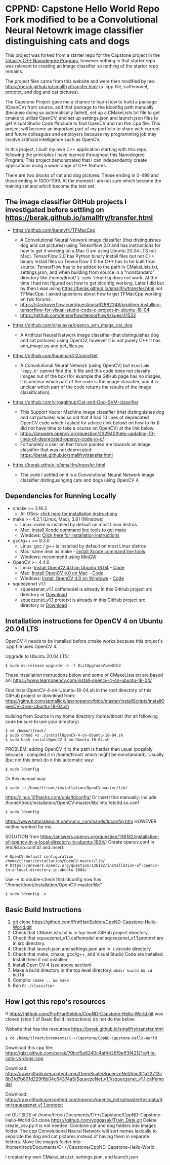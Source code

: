# CPPND: Capstone Hello World Repo Fork modified to be a Convolutional Neural Netowrk image classifier distinguishing cats and dogs

This project was forked from a starter repo for the Capstone project in the [Udacity C++ Nanodegree Program](https://www.udacity.com/course/c-plus-plus-nanodegree--nd213), however nothing in that starter repo was relevant to creating an image classifier so nothing of the starter repo remains.

The project files came from this website and were then modified by me: https://berak.github.io/smallfry/transfer.html (a .cpp file, caffemodel, prototxt, and dog and cat pictures).

The Capstone Project gave me a chance to learn how to build a package (OpenCV) from source, add that package to the ldconfig path manually (because doing so automatically failed), set up a CMakeLists.txt file to get cmake to utilize OpenCV, and set up settings.json and launch.json files to get Visual Studio Code #include to find OpenCV and run the .cpp file. This project will become an important part of my portfolio to share with current and future colleagues and employers because my programming job may involve artificial intelligence such as OpenCV.

In this project, I built my own C++ application starting with this repo, following the principles I have learned throughout this Nanodegree Program. This project demonstrated that I can independently create applications using a wide range of C++ features.

There are two blocks of cat and dog pictures.  Those ending in 0-499 and those ending in 1000-1199.  At the moment I am not sure which become the training set and which become the test set.

## The image classifier GitHub projects I investigated before settling on https://berak.github.io/smallfry/transfer.html

* https://github.com/bennyfri/TFMacCpp
  * A Convolutional Neural Network image classifier (that distinguishes dog and cat pictures) using Tensorflow 2.0 and has instructions for how to get it working on a Mac (I am using Ubuntu 20.04 LTS not Mac).  TensorFlow 2.0 has Python binary install files but not C++ binary install files so TensorFlow 2.0 for C++ has to be built from source.  TensorFlow has to be added to the path in CMakeLists.txt, settings.json, and when building from source in a "nonstandard" directory like /home/tlroot/ ```$ sudo ldconfig``` does not work.  At the time I had not figured out how to get ldconfig working.  Later I did but by then I was using https://berak.github.io/smallfry/transfer.html not TFMacCpp.  I asked questions about how to get TFMacCpp working on two forums:
  * https://stackoverflow.com/questions/62882248/problem-installing-tensorflow-for-visual-studio-code-c-project-in-ubuntu-18-04
  * https://github.com/tensorflow/tensorflow/issues/41533

* https://github.com/sjhalayka/opencv_ann_image_cat_dog
  * A Artificial Neural Network image classifier (that distinguishes dog and cat pictures) using OpenCV, however it is not purely C++ it has ann_image.py and get_files.py.

* https://github.com/huunhan312/convNet
  * A Convolutional Neural Network (using OpenCV) but ```#include "cnpy.h"``` cannot find the .h file and this code does not classify images out of the box (for example the GitHub page has no images, it is unclear which part of the code is the image classifier, and it is unclear which part of the code returns the results of the image classification).

* https://github.com/yirgagithub/Cat-and-Dog-SVM-classifier
  * This Support Vector Machine image classifier (that distinguishes dog and cat pictures) was so old that it had 10 lines of deprecated OpenCV code which I asked for advice (link below) on how to fix (I did not have time to take a course on OpenCV) at the link below:
  * https://answers.opencv.org/question/232940/help-updating-10-lines-of-deprecated-opencv-code-in-c/
  * Fortunately a user on that forum pointed me towards an image classifier that was not deprecated: https://berak.github.io/smallfry/transfer.html

* https://berak.github.io/smallfry/transfer.html
  * The code I settled on it is a Convolutional Neural Network image classifier distingusinging cats and dogs using OpenCV 4.

## Dependencies for Running Locally
* cmake >= 3.16.3
  * All OSes: [click here for installation instructions](https://cmake.org/install/)
* make >= 4.2.1 (Linux, Mac), 3.81 (Windows)
  * Linux: make is installed by default on most Linux distros
  * Mac: [install Xcode command line tools to get make](https://developer.apple.com/xcode/features/)
  * Windows: [Click here for installation instructions](http://gnuwin32.sourceforge.net/packages/make.htm)
* gcc/g++ >= 9.3.0
  * Linux: gcc / g++ is installed by default on most Linux distros
  * Mac: same deal as make - [install Xcode command line tools](https://developer.apple.com/xcode/features/)
  * Windows: recommend using [MinGW](http://www.mingw.org/)
* OpenCV >= 4.4.0
  * Linux: [Install OpenCV 4.0 on Ubuntu 18.04](https://www.learnopencv.com/install-opencv-4-on-ubuntu-18-04/) - [Code](https://github.com/spmallick/learnopencv/blob/master/InstallScripts/installOpenCV-4-on-Ubuntu-18-04.sh)
  * Mac: [Install OpenCV 4.0 on Mac](https://www.learnopencv.com/install-opencv-4-on-macos/) - [Code](https://github.com/spmallick/learnopencv/blob/master/InstallScripts/installOpenCV-4-macos.sh)
  * Windows: [Install OpenCV 4.0 on Windows](https://www.learnopencv.com/install-opencv-4-on-windows/) - [Code](https://github.com/spmallick/learnopencv/tree/master/InstallScripts/Windows-4)
* squeezenet v1.1
  * squeezenet_v1.1.caffemodel is already in this GitHub project src directory or [Download](https://raw.githubusercontent.com/DeepScale/SqueezeNet/b5c3f1a23713c8b3fd7b801d229f6b04c64374a5/SqueezeNet_v1.1/squeezenet_v1.1.caffemodel)
  * squeezenet_v1.1.prototxt is already in this GitHub project src directory or [Download](https://raw.githubusercontent.com/opencv/opencv_extra/master/testdata/dnn/squeezenet_v1.1.prototxt)

## Installation instructions for OpenCV 4 on Ubuntu 20.04 LTS

OpenCV 4 needs to be installed before cmake works because this project's .cpp file uses OpenCV 4.

Upgrade to Ubuntu 20.04 LTS:
```
$ sudo do-release-upgrade -d -f DistUpgradeViewGtk3
```

These installation instructions below and some of CMakeLists.txt are based on: https://www.learnopencv.com/install-opencv-4-on-ubuntu-18-04/

Find installOpenCV-4-on-Ubuntu-18-04.sh in the root directory of this GitHub project or download from: https://github.com/spmallick/learnopencv/blob/master/InstallScripts/installOpenCV-4-on-Ubuntu-18-04.sh

building from Source in my home directory /home/tlroot/ (for all following code be sure to use your directory)
```
$ cd /home/tlroot/
$ sudo chmod +x ./installOpenCV-4-on-Ubuntu-18-04.sh
$ sudo bash installOpenCV-4-on-Ubuntu-18-04.sh
```

PROBLEM: adding OpenCV 4 to the path is harder than usual (possibly because I compiled it in /home/tlroot/ which might be nonstandard).
Usually (but not this time) do it this automatic way:
```
$ sudo ldconfig
```
Or this manual way:
```
$ sudo -n /home/tlroot/installation/OpenCV-master/lib/
```
https://linux.101hacks.com/unix/ldconfig/
Or insert this manually:
include /home/tlroot/installation/OpenCV-master/lib/
into /etc/ld.so.conf
```
$ sudo ldconfig
```
https://www.tutorialspoint.com/unix_commands/ldconfig.htm
HOWEVER neither worked for me.

SOLUTION from https://answers.opencv.org/question/136182/installation-of-opencv-in-a-local-directory-in-ubuntu-1604/:
Create opencv.conf in /etc/ld.so.conf.d/ and insert:
```
# OpenCV default configuration
/home/tlroot/installation/OpenCV-master/lib/
# https://answers.opencv.org/question/136182/installation-of-opencv-in-a-local-directory-in-ubuntu-1604/
```

Use -v to double-check that ldconfig now has "/home/tlroot/installation/OpenCV-master/lib:"
```
$ sudo ldconfig -v
```

## Basic Build Instructions

1. git clone https://github.com/ProfHariSeldon/CppND-Capstone-Hello-World.git
2. Check that CMakeLists.txt is in top level GitHub project directory.
3. Check that squeezenet_v1.1.caffemodel and squeezenet_v1.1.prototxt are in src directory.
4. Check that launch.json and settings.json are in ./.vscode directory.
5. Check that make, cmake, gcc/g++, and Visual Studio Code are installed.  Install them if not installed.
6. Install Open CV 4 (see above section)
7. Make a build directory in the top level directory: `mkdir build && cd build`
8. Compile: `cmake .. && make`
9. Run it: `./classifier`.

## How I got this repo's resources

If https://github.com/ProfHariSeldon/CppND-Capstone-Hello-World.git was cloned (step 1 of Basic Build Instructions) do not do the below:

Website that has the resources
https://berak.github.io/smallfry/transfer.html

```
$ cd /home/tlroot/Documents/C++/Capstone/CppND-Capstone-Hello-World
```
Download this cpp file: https://gist.github.com/berak/70bcf5e8240c4af4426f9eff3f42121c#file-cats-vs-dogs-cpp

Download: https://raw.githubusercontent.com/DeepScale/SqueezeNet/b5c3f1a23713c8b3fd7b801d229f6b04c64374a5/SqueezeNet_v1.1/squeezenet_v1.1.caffemodel

Download: https://raw.githubusercontent.com/opencv/opencv_extra/master/testdata/dnn/squeezenet_v1.1.prototxt

cd OUTSIDE of /home/tlroot/Documents/C++/Capstone/CppND-Capstone-Hello-World
Git clone https://github.com/yoggasek/Train_Data.git
Delete create_csv.py it is not needed.
Combine cat and dog folders into images folder.  The cpp Convolutional Neural Network will sort names lexically to separate the dog and cat pictures instead of having them in separate folders.
Move the images folder into /home/tlroot/Documents/C++/Capstone/CppND-Capstone-Hello-World

I created my own CMakeLists.txt, settings.json, and launch.json